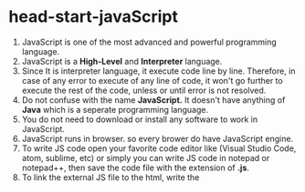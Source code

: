 # head-start-javaScript

1. JavaScript is one of the most advanced and powerful programming language.
2. JavaScript is a __High-Level__ and __Interpreter__ language.
3. Since It is interpreter language, it execute code line by line. Therefore, in case of any error to execute of any line of code, it won't go further to execute the rest of the code, unless or until error is not resolved.
4. Do not confuse with the name __JavaScript.__ It doesn't have anything of __Java__ which is a seperate programming language.
5. You do not need to download or install any software to work in JavaScript.
6. JavaScript runs in browser. so every brower do have JavaScript engine.
7. To write JS code open your favorite code editor like (Visual Studio Code, atom, sublime, etc) or simply you can write JS code in notepad or notepad++, then save the code file with the extension of __.js__.
8. To link the external JS file to the html, write the <script> tag with the filename and location under the __src__ attribute like this.
```
<srcipt src=main.js> </script>
```
  usually written at just before the closing tag of html body.

9. JavaScript can written as __external__ as well as __internal__.
10. An another way of writing javascript on realtime is to write the JavaScript code on the on the **console**.<br>
  i). open favorite browser (mine chrome).<br>
  ii) Press F12 key, or right click then click the inspect button. A side window on the browser window will be open.<br>
  iii) Now click the **console** button on upper right, adjacent with the **Element** button. <br>
  iv) Here you can write Javascript code. <br>

# JavaScript Keywords
  --Keywords-- or --reserved words-- are words that have a special meaning to JavaScript and act as **programming instruction**
  
  | abstract | delete | goto | new | this |
  | --- | --- | --- | --- | --- |
  | **as** | **do** | **if** | **null** | **throw** |
  | **boolean** | **double** | **implements** | **package** | **throws** |
  | **break** | **else** | **import** | **private** | **transient** |
  | **byte** | **enum** | **in** | **protected** | **true** |
  | **case**| **export** | **instanceof** | **public** | **try** |
  | **catch** | **extends** | **int** | **return** | **typeof** |
  | **char** | **false** | **interface** | **short** | **use** |
  | **class** | **final** | **is** | **static** | **var** |
  | **continue** | **finally** | **long** | **super** | **void** |
  | **const** | **float** | **namespace** | **switch** | **volatile** |
  | **debugger** | **for** | **native** | **synchronized** | **while** |
  | **default** | **function** |  |  | **with** |
  
<hr>
  
  ## Alert
  
  ```
  alert("Hello World!")
  ```
  alert is a keyword that displays a message in a box on the browser window.
  
  ## Variables
  A variable is a container that stores some information in terms of data. The value of the data can change, depanding on the conditions or instructions that we have passed to the program. The information of data stored in a variable can be a string, number, alpha numberic values or any characters.
  
